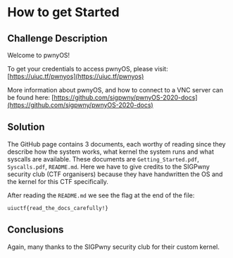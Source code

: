 # How to get Started

## Challenge Description

Welcome to pwnyOS!

To get your credentials to access pwnyOS, please visit: [https://uiuc.tf/pwnyos](https://uiuc.tf/pwnyos)

More information about pwnyOS, and how to connect to a VNC server can be found here: [https://github.com/sigpwny/pwnyOS-2020-docs](https://github.com/sigpwny/pwnyOS-2020-docs)

## Solution

The GitHub page contains 3 documents, each worthy of reading since they describe how the system works, what kernel the system runs and what syscalls are available. These documents are `Getting_Started.pdf`, `Syscalls.pdf`, `README.md`. Here we have to give credits to the SIGPwny security club (CTF organisers) because they have handwritten the OS and the kernel for this CTF specifically.

After reading the `README.md` we see the flag at the end of the file:

`uiuctf{read_the_docs_carefully!}`

## Conclusions

Again, many thanks to the SIGPwny security club for their custom kernel.
